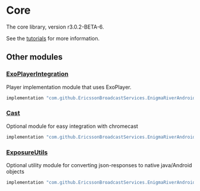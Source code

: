 # Core

The core library, version r3.0.2-BETA-6.

See the [tutorials](tutorials/index.md) for more information.

## Other modules

### [ExoPlayerIntegration](https://github.com/EricssonBroadcastServices/EnigmaRiverAndroidExoPlayerIntegration/tree/r3.0.2-BETA-6)

<p>Player implementation module that uses ExoPlayer.</p>

```gradle
implementation "com.github.EricssonBroadcastServices.EnigmaRiverAndroid:exoplayerintegration:r3.0.2-BETA-6"
```

### [Cast](https://github.com/EricssonBroadcastServices/EnigmaRiverAndroidCast/tree/r3.0.2-BETA-6)

<p>Optional module for easy integration with chromecast</p>

```gradle
implementation "com.github.EricssonBroadcastServices.EnigmaRiverAndroid:cast:r3.0.2-BETA-6"
```

### [ExposureUtils](https://github.com/EricssonBroadcastServices/EnigmaRiverAndroidExposureUtils/tree/r3.0.2-BETA-6)

<p>Optional utility module for converting json-responses to native java/Android objects</p>

```gradle
implementation "com.github.EricssonBroadcastServices.EnigmaRiverAndroid:exposureUtils:r3.0.2-BETA-6"
```
